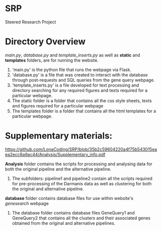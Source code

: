 # SRP
Steered Research Project

# Directory Overview
*main.py*, *database.py* and *template_inserts.py* as well as **static** and **templates** folders, are for running the website.
1. 'main.py' is the python file that runs the webpage via Flask. 
2. 'database.py' is a file that was created to interact with the database through post-requests and SQL queries from the gene query webpage. 
3. 'template_inserts.py' is a file developed for text processing and directory searching for any required figures and texts required for a particular webpage.
4. The static folder is a folder that contains all the css style sheets, texts and figures required for a particular webpage 
5. The templates folder is a folder that contains all the html templates for a particular webpage. 

# Supplementary materials:
https://github.com/LonaCoding/SRP/blob/35b2c59604220a4f75b543015eaea2ecc8a9ac44/Analysis/Supplementary_info.pdf

**Analysis** folder contains the scripts for processing and analysing data for both the original pipeline and the alternative pipeline.
1. The subfolders: pipeline1 and pipeline2 contain all the scripts required for pre-processing of the Darmanis data as well as clustering for both the original and alternative pipeline.

**database** folder contains database files for use within website's *genesearch* webpage
1. The database folder contains database files GeneQuery1 and GeneQuery2 that contains all the clusters and their associated genes obtained from the original and alternative pipelines. 

